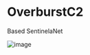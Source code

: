 # OverburstC2
Based SentinelaNet

![image](https://github.com/user-attachments/assets/cadc2e29-6d15-4e1a-b70b-639ae325d7d8)

